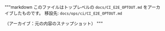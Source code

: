 """markdown
このファイルはトップレベルの `docs/CI_E2E_OPTOUT.md` をアーカイブしたものです。
移設先: `docs/ops/ci/CI_E2E_OPTOUT.md`

（アーカイブ：元の内容のスナップショット）
"""
